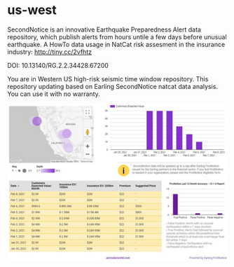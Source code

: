# us-west
SecondNotice is an innovative Earthquake Preparedness Alert data repository, which publish alerts from hours untile a few days before unusual earthquake. A HowTo data usage in NatCat risk assesment in the insurance industry: 
http://tiny.cc/2vfhtz

DOI: 10.13140/RG.2.2.34428.67200

You are in Western US high-risk seismic time window repository. This repository updating based on Earling SecondNotice natcat data analysis.
You can use it with no warranty.

![Earling SecondNotice Open Dashboard](https://github.com/earling/us-west/blob/main/secondnotice-parametric-dashboard.JPG?raw=true)
